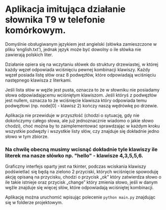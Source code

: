 # Aplikacja imitująca działanie słownika T9 w telefonie komórkowym.

Domyślnie obsługiwanym językiem jest angielski (słówka zamieszczone w pliku ‘english.txt’), jednak język może być dowolny o ile słówka nie zawierają polskich liter.

Działanie opiera się na wczytaniu słówek do struktury drzewiastej, w której każdy węzeł odpowiada wciśnięciu pewnej kombinacji klawiszy. Każdy węzeł posiada listę słów oraz 8 podwęzłów, które odpowiadają wciśnięciu następnego klawisza z literkami.

Jeśli lista słów w węźle jest pusta, oznacza to że w słowniku nie posiadamy słowa odpowiadającemu wciśniętym klawiszom.
Jeśli któryś z podwęzłów jest nullem, oznacza to że wciśnięcie klawisza który odpowiada temu podwęzłowi (np. node[0] - klawisz 2) kończy naszą wędrówkę po drzewie.

Aplikacja nie przewiduje w przyszłość (chodzi o sytuację, gdy nie dokończymy całego słowa, ale już jednoznacznie wiadomo o jakie słowo chodzi), choć można by to zaimplementować sprawdzając w każdym kroku wszystkie podwęzły i wszystkie listy słów, czy znajduje się dokładnie jedno słowo w tym zbiorze. 

### Na chwilę obecną musimy wcisnąć dokładnie tyle klawiszy ile literek ma nasze słówko np. "hello" - klawisze 4,3,5,5,6.

Graficzny interfejs oparty jest na tkinter, podczas wciskania klawiszy podświetlać się będą na zielono 2 przyciski, których wciśnięcie spowoduję akcję opisaną na przycisku, chodzi o przycisk „ok” który zatwierdza słowo o ile takie istnieje oraz przycisk „change” który zmienia słowo, jeśli w danym węźle znajduje się więcej słów, które odpowiadają wciśniętej kombinacji.

Aplikację można uruchomić wpisując polecenie ```python main.py``` znajdując się w folderze projektowym.
